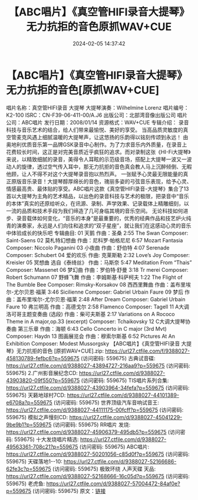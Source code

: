 ﻿---
title: 【ABC唱片】《真空管HIFI录音大提琴》无力抗拒的音色原抓WAV+CUE
date: 2024-02-05 14:37:42
categories: 古典音乐、新世纪、纯音雅乐
tags: 纯音雅乐
---
# 【ABC唱片】《真空管HIFI录音大提琴》无力抗拒的音色[原抓WAV+CUE]

唱片名称：真空管HIFI录音 大提琴
大提琴演奏：Wilhelmine Lorenz
唱片编号：K2-100
ISRC：CN-F39-06-411-00/A.J6
出版公司：北部湾音像出版公司
唱片公司：ABC唱片
发行日期：2008/01/14
资源格式：WAV+CUE
专辑介绍：
录音科技与音乐艺术的结合，给人们带来最愉悦、美好的享受。
当高品质灵敏度的真空管麦克风遇上细腻温暖的大提琴声，让这悠扬的乐韵得以铭刻传颂到永远！
由奥地利优质音乐第一品牌GSK录音中心制作。为了力求音乐内外质量，在录音上花费较长时间，这正是对完美音质近乎疯狂的追求。而对录制这张《HI-Fi大提琴》来说，以精致细腻的录音，美得令人耳眩的示范级音场，搭配上大提琴一波又一波动人的旋律，透过空气传入耳中，那无力抗拒的音色真会教人马上沉醉倾倒、无暇他顾，让人不得不对这个大提琴录音抱以热烈声。
一张赋予心灵最无限能量的真正原版音乐录音！大提琴醇厚绵长的音色，瑰丽多姿的弓弦音乐表现，给予心灵、情感最高贵、最体贴的享受。ABC唱片这款《真空管HIFI录音-大提琴》集合了13首以大提琴为主角的艺术精品，以出色的录音科技与艺术的极限，把录音中“音乐的本体”真实的还原给听众，在讯源、录制、声学效果、记录载体上精雕细刻，以一流的品质和技术手段为我们缔造了几可身临其境的音乐空间。
无论科技如何进步、录音载体如何变化，“音乐的本身”是最重要的，优秀的经典作品和技艺炉火纯青的演奏家，永远是人们向往和追求的“双子星座”，就让我们在这感动心灵的音乐中体验成长的快乐吧
专辑曲目:
01 天鹅 作曲：圣桑 2:55
The Swan Composer: Saint-Saens
02 莫札特幻想曲 作曲：尼科罗·帕格尼尼 6:57
Mozart Fantasia Composer: Niccolo Paganini
03 小夜曲 作曲：舒伯特 4:07
Serenade Composer: Schubert
04 爱的欢乐 作曲: 克莱斯勒 2:32
Love’s Joy Composer: Kreisler
05 冥想曲 选自《泰绮丝》 作曲：马斯奈 5:47
Meditation From “Thais” Composer: Massenet
06 梦幻曲 作曲：罗伯特·舒曼 3:18
Tr merei Composer: Robert Schumann
07 野蜂飞舞 作曲：李姆斯基·科萨柯夫 1:22
The Flight of The Bumble Bee Composer: Rimsky-Korsakov
08 西西里舞曲 作曲：盖布里埃尔-尤尔贝恩·福莱 3:46
Sicilienne Composer: Gabriel Urbain Faure
09 梦后 作曲：盖布里埃尔-尤尔贝恩·福莱 2:48
After Dream Composer: Gabriel Urbain Faure
10 弗兰明高 作曲：高德戈尔 2:58
Flamenco Composer: Tagell
11 A大调洛可哥主题变奏曲 (选段) 作曲：柴可夫斯基 2:17
Variations on A Rococo Theme in A major,op.33 (excerpt)
Composer: Tchaikovsky
12 C大调大提琴协奏曲 第三乐章 作曲：海顿 6:43
Cello Concerto in C major (3rd Mvt) Composer: Haydn
13 图画展览会 作曲：穆索尔斯基 6:52
Pictures At An Exhibition Composer: Modest Mussorgsky
【ABC唱片】《真空管HIFI录音 大提琴》无力抗拒的音色 [原抓WAV+CUE].zip: https://url27.ctfile.com/f/9388027-458130789-fefbc6?p=559675
(访问密码: 559675)
古典试音碟: https://url27.ctfile.com/d/9388027-43894727-216aa9?p=559675
(访问密码: 559675)
2.广州影音展纪念CD: https://url27.ctfile.com/d/9388027-43903820-09f550?p=559675
(访问密码: 559675)
TIS唱片系列合集: https://url27.ctfile.com/d/9388027-43903964-34fefa?p=559675
(访问密码: 559675)
天籁地球村7CD: https://url27.ctfile.com/d/9388027-44101389-e6708a?p=559675
(访问密码: 559675)
世界顶级汽车音响试音王: https://url27.ctfile.com/d/9388027-44111175-00fcff?p=559675
(访问密码: 559675)
模拟之声慢刻CD: https://url27.ctfile.com/d/9388027-45041229-9be9b1?p=559675
(访问密码: 559675)
RR唱片 发烧: https://url27.ctfile.com/d/9388027-45906379-495db5?p=559675
(访问密码: 559675)
十大发烧唱片精选: https://url27.ctfile.com/d/9388027-49563361-708c21?p=559675
(访问密码: 559675)
ABC唱片: https://url27.ctfile.com/d/9388027-50201056-c85d0f?p=559675
(访问密码: 559675)
天碟落地1--10: https://url27.ctfile.com/d/9388027-52166686-62fe3c?p=559675
(访问密码: 559675)
极致环绕 人声天碟 天品: https://url27.ctfile.com/d/9388027-52168666-16c05d?p=559675
(访问密码: 559675)
老虎鱼: https://url27.ctfile.com/d/9388027-57004472-84af0e?p=559675
(访问密码: 559675)
原文：[链接](https://blog.sina.com.cn/s/blog_1647c7e76010314e4.html)